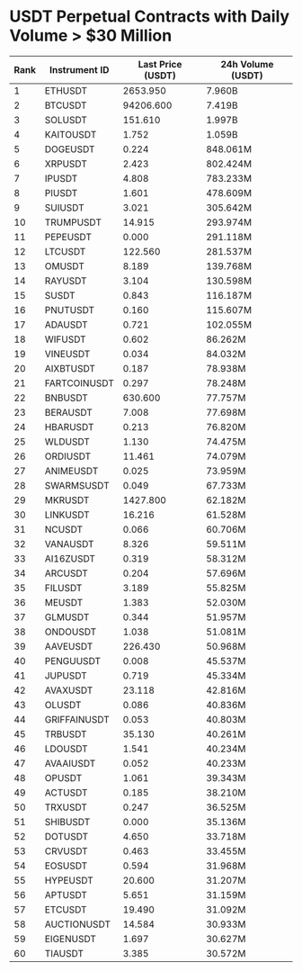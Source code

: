 # USDT Perpetual Contracts with Daily Volume > $30 Million

| Rank | Instrument ID | Last Price (USDT) | 24h Volume (USDT) |
|------|---------------|-------------------|-------------------|
| 1 | ETHUSDT | 2653.950 | 7.960B |
| 2 | BTCUSDT | 94206.600 | 7.419B |
| 3 | SOLUSDT | 151.610 | 1.997B |
| 4 | KAITOUSDT | 1.752 | 1.059B |
| 5 | DOGEUSDT | 0.224 | 848.061M |
| 6 | XRPUSDT | 2.423 | 802.424M |
| 7 | IPUSDT | 4.808 | 783.233M |
| 8 | PIUSDT | 1.601 | 478.609M |
| 9 | SUIUSDT | 3.021 | 305.642M |
| 10 | TRUMPUSDT | 14.915 | 293.974M |
| 11 | PEPEUSDT | 0.000 | 291.118M |
| 12 | LTCUSDT | 122.560 | 281.537M |
| 13 | OMUSDT | 8.189 | 139.768M |
| 14 | RAYUSDT | 3.104 | 130.598M |
| 15 | SUSDT | 0.843 | 116.187M |
| 16 | PNUTUSDT | 0.160 | 115.607M |
| 17 | ADAUSDT | 0.721 | 102.055M |
| 18 | WIFUSDT | 0.602 | 86.262M |
| 19 | VINEUSDT | 0.034 | 84.032M |
| 20 | AIXBTUSDT | 0.187 | 78.938M |
| 21 | FARTCOINUSDT | 0.297 | 78.248M |
| 22 | BNBUSDT | 630.600 | 77.757M |
| 23 | BERAUSDT | 7.008 | 77.698M |
| 24 | HBARUSDT | 0.213 | 76.820M |
| 25 | WLDUSDT | 1.130 | 74.475M |
| 26 | ORDIUSDT | 11.461 | 74.079M |
| 27 | ANIMEUSDT | 0.025 | 73.959M |
| 28 | SWARMSUSDT | 0.049 | 67.733M |
| 29 | MKRUSDT | 1427.800 | 62.182M |
| 30 | LINKUSDT | 16.216 | 61.528M |
| 31 | NCUSDT | 0.066 | 60.706M |
| 32 | VANAUSDT | 8.326 | 59.511M |
| 33 | AI16ZUSDT | 0.319 | 58.312M |
| 34 | ARCUSDT | 0.204 | 57.696M |
| 35 | FILUSDT | 3.189 | 55.825M |
| 36 | MEUSDT | 1.383 | 52.030M |
| 37 | GLMUSDT | 0.344 | 51.957M |
| 38 | ONDOUSDT | 1.038 | 51.081M |
| 39 | AAVEUSDT | 226.430 | 50.968M |
| 40 | PENGUUSDT | 0.008 | 45.537M |
| 41 | JUPUSDT | 0.719 | 45.334M |
| 42 | AVAXUSDT | 23.118 | 42.816M |
| 43 | OLUSDT | 0.086 | 40.836M |
| 44 | GRIFFAINUSDT | 0.053 | 40.803M |
| 45 | TRBUSDT | 35.130 | 40.261M |
| 46 | LDOUSDT | 1.541 | 40.234M |
| 47 | AVAAIUSDT | 0.052 | 40.233M |
| 48 | OPUSDT | 1.061 | 39.343M |
| 49 | ACTUSDT | 0.185 | 38.210M |
| 50 | TRXUSDT | 0.247 | 36.525M |
| 51 | SHIBUSDT | 0.000 | 35.136M |
| 52 | DOTUSDT | 4.650 | 33.718M |
| 53 | CRVUSDT | 0.463 | 33.455M |
| 54 | EOSUSDT | 0.594 | 31.968M |
| 55 | HYPEUSDT | 20.600 | 31.207M |
| 56 | APTUSDT | 5.651 | 31.159M |
| 57 | ETCUSDT | 19.490 | 31.092M |
| 58 | AUCTIONUSDT | 14.584 | 30.933M |
| 59 | EIGENUSDT | 1.697 | 30.627M |
| 60 | TIAUSDT | 3.385 | 30.572M |
